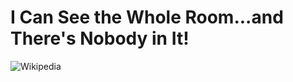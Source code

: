 # I Can See the Whole Room...and There's Nobody in It!

![Wikipedia](https://upload.wikimedia.org/wikipedia/en/0/08/I_Can_See_the_Whole_Room.jpg)
